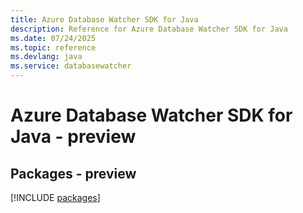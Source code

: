 ```yaml
---
title: Azure Database Watcher SDK for Java
description: Reference for Azure Database Watcher SDK for Java
ms.date: 07/24/2025
ms.topic: reference
ms.devlang: java
ms.service: databasewatcher
---
```

# Azure Database Watcher SDK for Java - preview
## Packages - preview
[!INCLUDE [packages](database-watcher-index.md)]